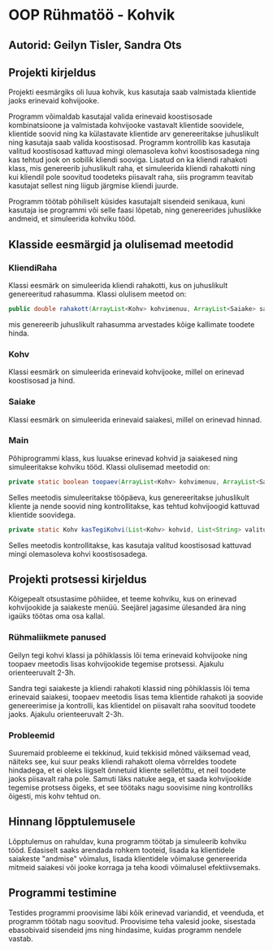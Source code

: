 # OOP Rühmatöö - Kohvik

## Autorid: Geilyn Tisler, Sandra Ots
## Projekti kirjeldus
Projekti eesmärgiks oli luua kohvik, kus kasutaja saab valmistada klientide jaoks erinevaid kohvijooke.

Programm võimaldab kasutajal valida erinevaid koostisosade kombinatsioone ja valmistada kohvijooke vastavalt klientide soovidele,
klientide soovid ning ka külastavate klientide arv genereeritakse juhuslikult ning kasutaja saab valida koostisosad. Programm
kontrollib kas kasutaja valitud koostisosad kattuvad mingi olemasoleva kohvi koostisosadega ning kas tehtud jook on sobilik
kliendi sooviga. Lisatud on ka kliendi rahakoti klass, mis genereerib juhuslikult raha, et simuleerida kliendi rahakotti ning kui kliendil pole
soovitud toodeteks piisavalt raha, siis programm teavitab kasutajat sellest ning liigub järgmise kliendi juurde.

Programm töötab põhiliselt küsides kasutajalt sisendeid senikaua, kuni kasutaja ise programmi või selle faasi lõpetab,
ning genereerides juhuslikke andmeid, et simuleerida kohviku tööd.

## Klasside eesmärgid ja olulisemad meetodid
### KliendiRaha
Klassi eesmärk on simuleerida kliendi rahakotti, kus on juhuslikult genereeritud rahasumma.
Klassi olulisem meetod on:
```java
public double rahakott(ArrayList<Kohv> kohvimenuu, ArrayList<Saiake> saiamenuu)
```
mis genereerib juhuslikult rahasumma arvestades kõige kallimate toodete hinda.

### Kohv
Klassi eesmärk on simuleerida erinevaid kohvijooke, millel on erinevad koostisosad ja hind.

### Saiake
Klassi eesmärk on simuleerida erinevaid saiakesi, millel on erinevad hinnad.

### Main
Põhiprogrammi klass, kus luuakse erinevad kohvid ja saiakesed ning simuleeritakse kohviku tööd.
Klassi olulisemad meetodid on:
```java
private static boolean toopaev(ArrayList<Kohv> kohvimenuu, ArrayList<Saiake> saiamenuu) 
```
Selles meetodis simuleeritakse tööpäeva, kus genereeritakse juhuslikult kliente ja nende soovid ning kontrollitakse, kas tehtud kohvijoogid kattuvad klientide soovidega.
```java
private static Kohv kasTegiKohvi(List<Kohv> kohvid, List<String> valitudKoostisosad)
```
Selles meetodis kontrollitakse, kas kasutaja valitud koostisosad kattuvad mingi olemasoleva kohvi koostisosadega.

## Projekti protsessi kirjeldus
Kõigepealt otsustasime põhiidee, et teeme kohviku, kus on erinevad kohvijookide ja saiakeste menüü. Seejärel jagasime ülesanded ära ning igaüks töötas oma osa kallal.
### Rühmaliikmete panused
Geilyn tegi kohvi klassi ja põhiklassis lõi tema erinevaid kohvijooke ning toopaev meetodis lisas kohvijookide tegemise protsessi. Ajakulu orienteeruvalt 2-3h.

Sandra tegi saiakeste ja kliendi rahakoti klassid ning põhiklassis lõi tema erinevaid saiakesi, toopaev meetodis lisas tema klientide rahakoti ja soovide genereerimise ja kontrolli, kas klientidel on piisavalt raha soovitud toodete jaoks. Ajakulu orienteeruvalt 2-3h.
### Probleemid
Suuremaid probleeme ei tekkinud, kuid tekkisid mõned väiksemad vead, näiteks see, kui suur peaks kliendi rahakott olema võrreldes toodete hindadega, et ei oleks liigselt õnnetuid kliente selletõttu, et neil toodete jaoks piisavalt raha pole.
Samuti läks natuke aega, et saada kohvijookide tegemise protsess õigeks, et see töötaks nagu soovisime ning kontrolliks õigesti, mis kohv tehtud on.

## Hinnang lõpptulemusele
Lõpptulemus on rahuldav, kuna programm töötab ja simuleerib kohviku tööd. Edasiselt saaks arendada rohkem tooteid, lisada ka klientidele saiakeste "andmise" võimalus,
lisada klientidele võimaluse genereerida mitmeid saiakesi või jooke korraga ja teha koodi võimalusel efektiivsemaks.

## Programmi testimine
Testides programmi proovisime läbi kõik erinevad variandid, et veenduda, et programm töötab nagu soovitud. Proovisime teha valesid jooke, sisestada ebasobivaid sisendeid jms ning hindasime, kuidas programm nendele vastab.
